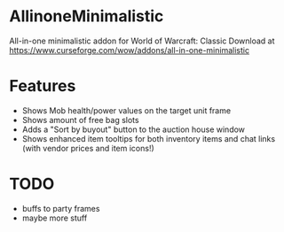 # AllinoneMinimalistic
All-in-one minimalistic addon for World of Warcraft: Classic
Download at https://www.curseforge.com/wow/addons/all-in-one-minimalistic

# Features
- Shows Mob health/power values on the target unit frame
- Shows amount of free bag slots
- Adds a "Sort by buyout" button to the auction house window
- Shows enhanced item tooltips for both inventory items and chat links (with vendor prices and item icons!)

# TODO
- buffs to party frames
- maybe more stuff
